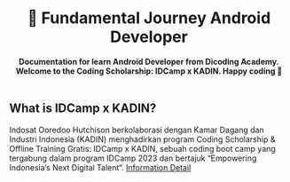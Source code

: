 <div align="center">
  <h1>📕 Fundamental Journey Android Developer</h1>
  <strong>Documentation for learn Android Developer from Dicoding Academy.</strong><br>
  <strong>Welcome to the Coding Scholarship: IDCamp x KADIN. Happy coding 🥳 </strong>
</div>
<br>

## What is IDCamp x KADIN?

Indosat Ooredoo Hutchison berkolaborasi dengan Kamar Dagang dan Industri Indonesia (KADIN) menghadirkan program Coding Scholarship & Offline Training Gratis: IDCamp x KADIN, sebuah coding boot camp yang tergabung dalam program IDCamp 2023 dan bertajuk “Empowering Indonesia’s Next Digital Talent“. [Information Detail](https://idcamp-staging.dicoding.com/news/861/coding-scholarship-offline-training-gratis-idcamp-x-kadin)

